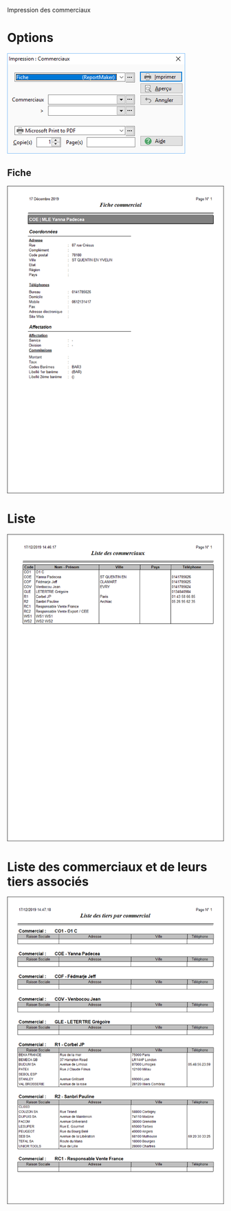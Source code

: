 




Impression des commerciaux




# Options


![](../../../assets/images/Commerciaux/2/Impression/Filtres.png)


## Fiche


![](../../../assets/images/Commerciaux/2/Impression/Fiche.png)


# Liste


![](../../../assets/images/Commerciaux/2/Impression/Liste.png)


# Liste des commerciaux et de leurs tiers associés


![](../../../assets/images/Commerciaux/2/Impression/Liste_tiers.png)


